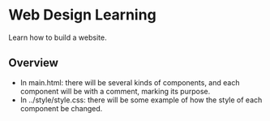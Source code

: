# Web Design Learning 
Learn how to build a website.  
  
## Overview
* In main.html: there will be several kinds of components, and each component will be with a comment, marking its purpose.
* In ../style/style.css: there will be some example of how the style of each component be changed.
